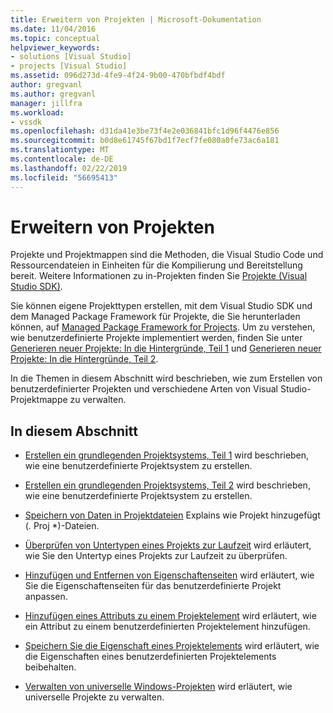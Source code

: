 ```yaml
---
title: Erweitern von Projekten | Microsoft-Dokumentation
ms.date: 11/04/2016
ms.topic: conceptual
helpviewer_keywords:
- solutions [Visual Studio]
- projects [Visual Studio]
ms.assetid: 096d273d-4fe9-4f24-9b00-470bfbdf4bdf
author: gregvanl
ms.author: gregvanl
manager: jillfra
ms.workload:
- vssdk
ms.openlocfilehash: d31da41e3be73f4e2e036841bfc1d96f4476e856
ms.sourcegitcommit: b0d8e61745f67bd1f7ecf7fe080a0fe73ac6a181
ms.translationtype: MT
ms.contentlocale: de-DE
ms.lasthandoff: 02/22/2019
ms.locfileid: "56695413"
---
```

# <a name="extend-projects"></a>Erweitern von Projekten
Projekte und Projektmappen sind die Methoden, die Visual Studio Code und Ressourcendateien in Einheiten für die Kompilierung und Bereitstellung bereit. Weitere Informationen zu in-Projekten finden Sie [Projekte (Visual Studio SDK)](../extensibility/extending-projects.md).

 Sie können eigene Projekttypen erstellen, mit dem Visual Studio SDK und dem Managed Package Framework für Projekte, die Sie herunterladen können, auf [Managed Package Framework for Projects](https://github.com/tunnelvisionlabs/MPFProj10). Um zu verstehen, wie benutzerdefinierte Projekte implementiert werden, finden Sie unter [Generieren neuer Projekte: In die Hintergründe, Teil 1](../extensibility/internals/new-project-generation-under-the-hood-part-one.md) und [Generieren neuer Projekte: In die Hintergründe, Teil 2](../extensibility/internals/new-project-generation-under-the-hood-part-two.md).

 In die Themen in diesem Abschnitt wird beschrieben, wie zum Erstellen von benutzerdefinierter Projekten und verschiedene Arten von Visual Studio-Projektmappe zu verwalten.

## <a name="in-this-section"></a>In diesem Abschnitt
- [Erstellen ein grundlegenden Projektsystems, Teil 1](../extensibility/creating-a-basic-project-system-part-1.md) wird beschrieben, wie eine benutzerdefinierte Projektsystem zu erstellen.

- [Erstellen ein grundlegenden Projektsystems, Teil 2](../extensibility/creating-a-basic-project-system-part-2.md) wird beschrieben, wie eine benutzerdefinierte Projektsystem zu erstellen.

- [Speichern von Daten in Projektdateien](../extensibility/saving-data-in-project-files.md) Explains wie Projekt hinzugefügt (<em>.</em> Proj *)-Dateien.

- [Überprüfen von Untertypen eines Projekts zur Laufzeit](../extensibility/verifying-subtypes-of-a-project-at-run-time.md) wird erläutert, wie Sie den Untertyp eines Projekts zur Laufzeit zu überprüfen.

- [Hinzufügen und Entfernen von Eigenschaftenseiten](../extensibility/adding-and-removing-property-pages.md) wird erläutert, wie Sie die Eigenschaftenseiten für das benutzerdefinierte Projekt anpassen.

- [Hinzufügen eines Attributs zu einem Projektelement](../extensibility/adding-an-attribute-to-a-project-item.md) wird erläutert, wie ein Attribut zu einem benutzerdefinierten Projektelement hinzufügen.

- [Speichern Sie die Eigenschaft eines Projektelements](../extensibility/persisting-the-property-of-a-project-item.md) wird erläutert, wie die Eigenschaften eines benutzerdefinierten Projektelements beibehalten.

- [Verwalten von universelle Windows-Projekten](../extensibility/managing-universal-windows-projects.md) wird erläutert, wie universelle Projekte zu verwalten.